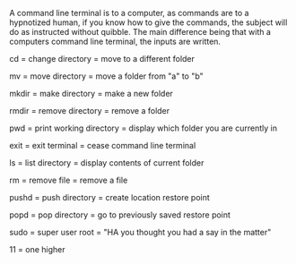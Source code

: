 <p>A command line terminal is to a computer, as commands are to a hypnotized human, if you know how to give the commands, the subject will do as instructed without quibble. The main difference being that with a computers command line terminal, the inputs are written.</p>

<p>cd    = change directory         = move to a different folder</p>
<p>mv    = move directory           = move a folder from "a" to "b"</p>
<p>mkdir = make directory           = make a new folder</p>
<p>rmdir = remove directory         = remove a folder</p>
<p>pwd   = print working directory  = display which folder you are currently in</p>      
<p>exit  = exit terminal            = cease command line terminal</p>
<p>ls    = list directory           = display contents of current folder</p>
<p>rm    = remove file              = remove a file</p>
<p>pushd = push directory           = create location restore point</p>
<p>popd  = pop directory            = go to previously saved restore point</p>
<p>sudo  = super user root          = "HA you thought you had a say in the matter"</p>
<p>11    = one higher </p>

